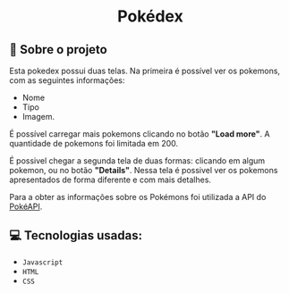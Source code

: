 <h1 align="center"> Pokédex</h1>


## :rocket: Sobre o projeto

Esta pokedex possui duas telas. Na primeira é possível ver os pokemons, com as seguintes informações: 
 - Nome 
 - Tipo 
 - Imagem. 
 
 É possível carregar mais pokemons clicando no botão **"Load more"**. A quantidade de pokemons foi limitada em 200.

É possivel chegar a segunda tela de duas formas: clicando em algum pokemon, ou no botão **"Details"**. 
Nessa tela é possivel ver os pokemons apresentados de forma diferente e com mais detalhes.

Para a obter as informações sobre os Pokémons foi utilizada a API do [PokéAPI](https://pokeapi.co/api/v2/pokemon).




## :computer: Tecnologias usadas:

- `Javascript`
- `HTML`
- `CSS`

